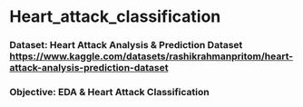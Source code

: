 # Heart_attack_classification
### Dataset: Heart Attack Analysis & Prediction Dataset https://www.kaggle.com/datasets/rashikrahmanpritom/heart-attack-analysis-prediction-dataset
### Objective: EDA & Heart Attack Classification
